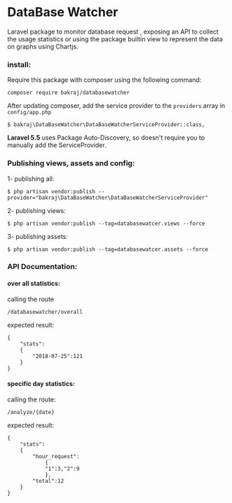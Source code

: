 # DataBase Watcher

Laravel package to monitor database request , exposing an API to collect the usage statistics or using the package builtin view to represent the data on graphs using Chartjs. 

### install:

Require this package with composer using the following command:
```
composer require bakraj/databasewatcher
```

After updating composer, add the service provider to the  `providers`  array in  `config/app.php`
```
$ bakraj\DataBaseWatcher\DataBaseWatcherServiceProvider::class,
```
**Laravel 5.5**  uses Package Auto-Discovery, so doesn't require you to manually add the ServiceProvider.


### Publishing views, assets and config:
1- publishing all:
```
$ php artisan vendor:publish --provider="bakraj\DataBaseWatcher\DataBaseWatcherServiceProvider"
```
2- publishing views:
```
$ php artisan vendor:publish --tag=databasewatcer.views --force
```
3- publishing assets:
```
$ php artisan vendor:publish --tag=databasewatcer.assets --force
```

### API Documentation:
#### over all statistics:
  calling the route
```
/databasewatcher/overall
```
  expected result:
```
{
	"stats":
	{
		"2018-07-25":121
	}
}
```

####  specific day statistics:
calling the route:
```
/analyze/{date}
```
expected result:
```
{
	"stats":
	{
		"hour_request":
			{
			"1":3,"2":9
			},
		"total":12
	}
}

```